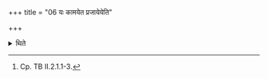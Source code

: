 +++
title = "06 यः कामयेत प्रजायेयेति"

+++

<details><summary>थिते</summary>

6. He who desires, “May I be multiplied by progeny,” should, having filled the (Juhū-) ladle with twelve-times scooped ghee, having mentally recited the Daśahotr̥-formulae, offer a libation on the bunch of Darbha-grass after the graha (-part of the formula is recited. Or he (may offer) half (of the ghee) with the first part of the) graha (formula) and the (remaining) half with the next (part of the graha-formula).[^1]   

[^1]: Cp. TB II.2.1.1-3. 
</details>
